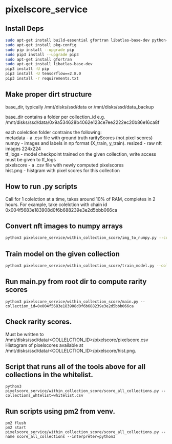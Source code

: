 # pixelscore_service

## Install Deps

```sh
sudo apt-get install build-essential gfortran libatlas-base-dev python-pip python-dev
sudo apt-get install pkg-config
sudo pip install --upgrade pip
sudo pip3 install --upgrade pip3
sudo apt-get install gfortran
sudo apt-get install libatlas-base-dev
pip3 install -U pip
pip3 install -U tensorflow==2.8.0
pip3 install -r requirements.txt
```

## Make proper dirt structure

base_dir, typically /mnt/disks/ssd/data or /mnt/disks/ssd/data_backup  

base_dir contains a folder per collection_id e.g.
/mnt/disks/ssd/data/0x9a534628b4062e123ce7ee2222ec20b86e16ca8f  

each colelction folder contrains the following:  
metadata -  a .csv file with ground truth rarityScores (not pixel scores)  
numpy - images and labels in np format (X_train, y_train). 
resized - raw nft images 224x224  
tf_logs - model checkpoint trained on the given collection, write access must be given to tf_logs  
pixelscore - a .csv file with newly computed pixelscores  
hist.png - histgram with pixel scores for this collection  

## How to run .py scripts

Call for 1 colelction at a time, takes around 10% of RAM, completes in 2 hours. For example, take colelction with chain id 0x004f5683e183908d0f6b688239e3e2d5bbb066ca

## Convert nft images to numpy arrays

```sh
python3 pixelscore_service/within_collection_score/img_to_numpy.py --collection_id=0x004f5683e183908d0f6b688239e3e2d5bbb066ca
```

## Train model on the given collection

```sh
python3 pixelscore_service/within_collection_score/train_model.py --collection_id=0x004f5683e183908d0f6b688239e3e2d5bbb066ca
```

## Run main.py from root dir to compute rarity scores

```
python3 pixelscore_service/within_collection_score/main.py --collection_id=0x004f5683e183908d0f6b688239e3e2d5bbb066ca
```

## Check rarity scores.

Must be written to /mnt/disks/ssd/data/<COLLELCTION_ID>/pixelscore/pixelscore.csv  
Histogram of pixelscores available at /mnt/disks/ssd/data/<COLLELCTION_ID>/pixelscore/hist.png.

## Script that runs all of the tools above for all collections in the whitelist.

```
python3 pixelscore_service/within_collection_score/score_all_collections.py --collections_whtelist=whitelist.csv
```

## Run scripts using pm2 from venv.
```
pm2 flush
pm2 start pixelscore_service/within_collection_score/score_all_collections.py --name score_all_collections --interpreter=python3
```
